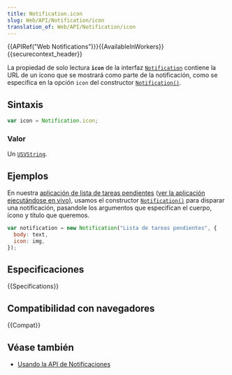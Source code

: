 ```yaml
---
title: Notification.icon
slug: Web/API/Notification/icon
translation_of: Web/API/Notification/icon
---
```

{{APIRef("Web Notifications")}}{{AvailableInWorkers}}{{securecontext_header}}

La propiedad de solo lectura **`icon`** de la interfaz
[`Notification`](/es/docs/Web/API/Notification) contiene la URL de un ícono que
se mostrará como parte de la notificación, como se especifica en la opción
`icon` del constructor
[`Notification()`](/es/docs/Web/API/Notification/Notification).

## Sintaxis

```js
var icon = Notification.icon;
```

### Valor

Un [`USVString`](/es/docs/Web/API/USVString).

## Ejemplos

En nuestra
[aplicación de lista de tareas pendientes](https://github.com/mdn/to-do-notifications/tree/gh-pages)
([ver la aplicación ejecutándose en vivo](https://mdn.github.io/to-do-notifications/)),
usamos el constructor
[`Notification()`](/es/docs/Web/API/Notification/Notification) para disparar una
notificación, pasandole los argumentos que especifican el cuerpo, ícono y
título que queremos.

```js
var notification = new Notification("Lista de tareas pendientes", {
  body: text,
  icon: img,
});
```

## Especificaciones

{{Specifications}}

## Compatibilidad con navegadores

{{Compat}}

## Véase también

- [Usando la API de Notificaciones](/es/docs/Web/API/Notifications_API/Using_the_Notifications_API)
